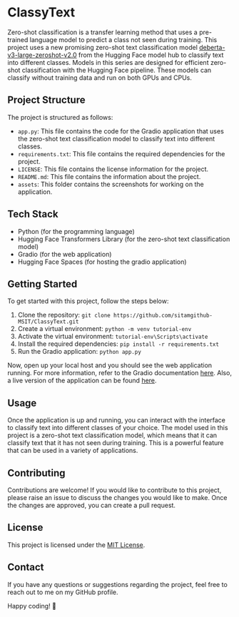 # ClassyText

Zero-shot classification is a transfer learning method that uses a pre-trained language model to predict a class not seen during training. This project uses a new promising zero-shot text classification model [deberta-v3-large-zeroshot-v2.0](https://huggingface.co/MoritzLaurer/deberta-v3-large-zeroshot-v2.0) from the Hugging Face model hub to classify text into different classes. Models in this series are designed for efficient zero-shot classification with the Hugging Face pipeline. These models can classify without training data and run on both GPUs and CPUs.

## Project Structure

The project is structured as follows:

- `app.py`: This file contains the code for the Gradio application that uses the zero-shot text classification model to classify text into different classes.
- `requirements.txt`: This file contains the required dependencies for the project.
- `LICENSE`: This file contains the license information for the project.
- `README.md`: This file contains the information about the project.
- `assets`: This folder contains the screenshots for working on the application.

## Tech Stack

- Python (for the programming language)
- Hugging Face Transformers Library (for the zero-shot text classification model)
- Gradio (for the web application)
- Hugging Face Spaces (for hosting the gradio application)

## Getting Started

To get started with this project, follow the steps below:

1. Clone the repository: `git clone https://github.com/sitamgithub-MSIT/ClassyText.git`
2. Create a virtual environment: `python -m venv tutorial-env`
3. Activate the virtual environment: `tutorial-env\Scripts\activate`
4. Install the required dependencies: `pip install -r requirements.txt`
5. Run the Gradio application: `python app.py`

Now, open up your local host and you should see the web application running. For more information, refer to the Gradio documentation [here](https://www.gradio.app/docs/interface). Also, a live version of the application can be found [here](https://huggingface.co/spaces/sitammeur/ClassyText).

## Usage

Once the application is up and running, you can interact with the interface to classify text into different classes of your choice. The model used in this project is a zero-shot text classification model, which means that it can classify text that it has not seen during training. This is a powerful feature that can be used in a variety of applications.

## Contributing

Contributions are welcome! If you would like to contribute to this project, please raise an issue to discuss the changes you would like to make. Once the changes are approved, you can create a pull request.

## License

This project is licensed under the [MIT License](LICENSE).

## Contact

If you have any questions or suggestions regarding the project, feel free to reach out to me on my GitHub profile.

Happy coding! 🚀
